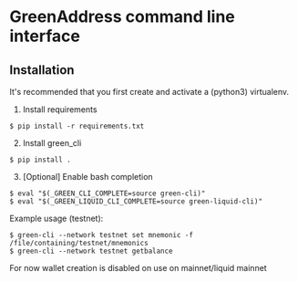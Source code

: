 # GreenAddress command line interface

## Installation

It's recommended that you first create and activate a (python3) virtualenv.

1) Install requirements
```
$ pip install -r requirements.txt
```

2) Install green_cli
```
$ pip install .
```

3) [Optional] Enable bash completion
```
$ eval "$(_GREEN_CLI_COMPLETE=source green-cli)"
$ eval "$(_GREEN_LIQUID_CLI_COMPLETE=source green-liquid-cli)"
```

Example usage (testnet):
```
$ green-cli --network testnet set mnemonic -f /file/containing/testnet/mnemonics
$ green-cli --network testnet getbalance
```

For now wallet creation is disabled on use on mainnet/liquid mainnet
